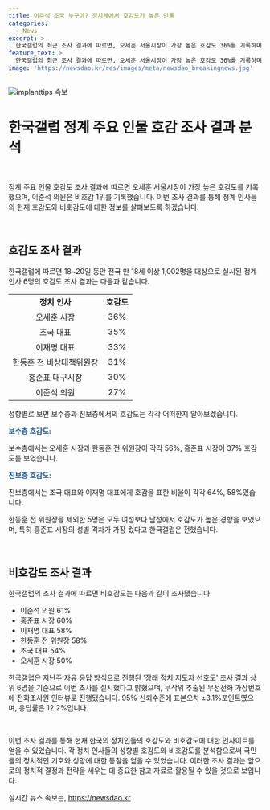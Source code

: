 ```yaml
---
title: 이준석 조국 누구야? 정치계에서 호감도가 높은 인물
categories:
  - News
excerpt: >
  한국갤럽의 최근 조사 결과에 따르면, 오세훈 서울시장이 가장 높은 호감도 36%를 기록하며 정치인 중 1위에 올랐다. 반면에, 개혁신당 이준석 의원은 비호감도 61%로 1위를 기록했다. 성향별로는 보수층에서는 오세훈 시장과 한동훈 전 위원장이 높은 호감도를 보였고, 진보층에서는 조국 대표와 이재명 대표가 높은 호감을 얻었다. 특히 여성들 보다 남성들 사이에서 호감을 더 받았고, 응답률은 12.2%였다. (단어 수: 105)
feature_text: >
  한국갤럽의 최근 조사 결과에 따르면, 오세훈 서울시장이 가장 높은 호감도 36%를 기록하며 정치인 중 1위에 올랐다. 반면에, 개혁신당 이준석 의원은 비호감도 61%로 1위를 기록했다. 성향별로는 보수층에서는 오세훈 시장과 한동훈 전 위원장이 높은 호감도를 보였고, 진보층에서는 조국 대표와 이재명 대표가 높은 호감을 얻었다. 특히 여성들 보다 남성들 사이에서 호감을 더 받았고, 응답률은 12.2%였다. (단어 수: 105)
image: 'https://newsdao.kr/res/images/meta/newsdao_breakingnews.jpg'
---
```


<p><img src="https://newsdao.kr/res/images/meta/newsdao_breakingnews.jpg" alt="implanttips 속보" /></p>

<h1 data-ke-size="size32">한국갤럽 정계 주요 인물 호감 조사 결과 분석</h1>

<p data-ke-size="size16">&nbsp;</p>

<p>정계 주요 인물 호감도 조사 결과에 따르면 오세훈 서울시장이 가장 높은 호감도를 기록했으며, 이준석 의원은 비호감 1위를 기록했습니다. 이번 조사 결과를 통해 정계 인사들의 현재 호감도와 비호감도에 대한 정보를 살펴보도록 하겠습니다.</p>

<p data-ke-size="size16">&nbsp;</p>

<h2 data-ke-size="size26">호감도 조사 결과</h2>

<p data-ke-size="size16">한국갤럽에 따르면 18~20일 동안 전국 만 18세 이상 1,002명을 대상으로 실시된 정계 인사 6명의 호감도 조사 결과는 다음과 같습니다.</p>

<table>
  <tr>
    <td style="text-align: center; height: 17px;"><b>정치 인사</b></td>
    <td style="text-align: center; height: 17px;"><b>호감도</b></td>
  </tr>
  <tr>
    <td style="text-align: center; height: 17px;">오세훈 시장</td>
    <td style="text-align: center; height: 17px;">36%</td>
  </tr>
  <tr>
    <td style="text-align: center; height: 17px;">조국 대표</td>
    <td style="text-align: center; height: 17px;">35%</td>
  </tr>
  <tr>
    <td style="text-align: center; height: 17px;">이재명 대표</td>
    <td style="text-align: center; height: 17px;">33%</td>
  </tr>
  <tr>
    <td style="text-align: center; height: 17px;">한동훈 전 비상대책위원장</td>
    <td style="text-align: center; height: 17px;">31%</td>
  </tr>
  <tr>
    <td style="text-align: center; height: 17px;">홍준표 대구시장</td>
    <td style="text-align: center; height: 17px;">30%</td>
  </tr>
  <tr>
    <td style="text-align: center; height: 17px;">이준석 의원</td>
    <td style="text-align: center; height: 17px;">27%</td>
  </tr>
</table>

<p data-ke-size="size16">성향별로 보면 보수층과 진보층에서의 호감도는 각각 어떠한지 알아보겠습니다.</p>

<p><b><span style="color: #1a5490;">보수층 호감도:</span></b></p>

<p data-ke-size="size16">보수층에서는 오세훈 시장과 한동훈 전 위원장이 각각 56%, 홍준표 시장이 37% 호감도를 보였습니다.</p>

<p><b><span style="color: #1a5490;">진보층 호감도:</span></b></p>

<p data-ke-size="size16">진보층에서는 조국 대표와 이재명 대표에게 호감을 표한 비율이 각각 64%, 58%였습니다.</p>

<p data-ke-size="size16">한동훈 전 위원장을 제외한 5명은 모두 여성보다 남성에서 호감도가 높은 경향을 보였으며, 특히 홍준표 시장의 성별 격차가 가장 컸다고 한국갤럽은 전했습니다.</p>

<p data-ke-size="size16">&nbsp;</p>

<h2 data-ke-size="size26">비호감도 조사 결과</h2>

<p data-ke-size="size16">한국갤럽의 조사 결과에 따르면 비호감도는 다음과 같이 조사됐습니다.</p>

<ul>
  <li>이준석 의원 61%</li>
  <li>홍준표 시장 60%</li>
  <li>이재명 대표 58%</li>
  <li>한동훈 전 위원장 58%</li>
  <li>조국 대표 54%</li>
  <li>오세훈 시장 50%</li>
</ul>

<p data-ke-size="size16">한국갤럽은 지난주 자유 응답 방식으로 진행된 '장래 정치 지도자 선호도' 조사 결과 상위 6명을 기준으로 이번 조사를 실시했다고 밝혔으며, 무작위 추출된 무선전화 가상번호에 전화조사원 인터뷰로 진행됐습니다. 95% 신뢰수준에 표본오차 ±3.1%포인트였으며, 응답률은 12.2%입니다.</p>

<p data-ke-size="size16">&nbsp;</p>

<p>이번 조사 결과를 통해 현재 한국의 정치인들의 호감도와 비호감도에 대한 인사이트를 얻을 수 있었습니다. 각 정치 인사들의 성향별 호감도와 비호감도를 분석함으로써 국민들의 정치적인 기호와 성향에 대한 통찰을 얻을 수 있었습니다. 이러한 조사 결과는 앞으로의 정치적 결정과 전략을 세우는 데 중요한 참고 자료로 활용될 수 있을 것으로 보입니다.</p>
실시간 뉴스 속보는, <a href="https://newsdao.kr" rel="dofollow">https://newsdao.kr</a>



